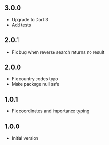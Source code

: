 ## 3.0.0
- Upgrade to Dart 3
- Add tests

## 2.0.1
- Fix bug when reverse search returns no result

## 2.0.0

- Fix country codes typo
- Make package null safe

## 1.0.1

- Fix coordinates and importance typing

## 1.0.0

- Initial version
